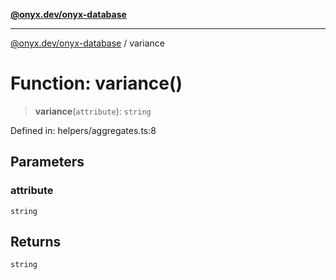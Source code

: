 [**@onyx.dev/onyx-database**](../README.md)

***

[@onyx.dev/onyx-database](../globals.md) / variance

# Function: variance()

> **variance**(`attribute`): `string`

Defined in: helpers/aggregates.ts:8

## Parameters

### attribute

`string`

## Returns

`string`
